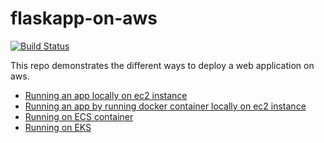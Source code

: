 # flaskapp-on-aws
[![Build Status](https://travis-ci.org/joemccann/dillinger.svg?branch=master)](https://travis-ci.org/joemccann/dillinger)

This repo demonstrates the different ways to deploy a web application on aws.
- [Running an app locally on ec2 instance](https://github.com/karthikrajkkr/flaskapp-on-aws/tree/main/app-ec2-local)
- [Running an app by running docker container locally on ec2 instance](https://github.com/karthikrajkkr/flaskapp-on-aws/tree/main/app-ec2-docker)
- [Running on ECS container](https://github.com/karthikrajkkr/flaskapp-on-aws/tree/main/app-ecs)
- [Running on EKS](https://github.com/karthikrajkkr/flaskapp-on-aws/tree/main/app-eks)
